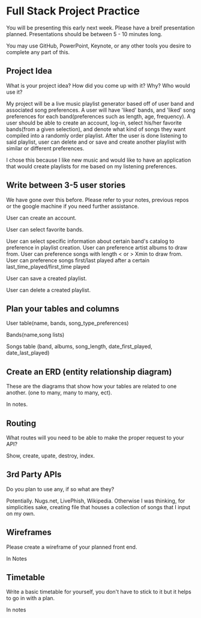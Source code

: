 # Full Stack Project Practice

You will be presenting this early next week.  Please have a breif presentation
planned.  Presentations should be between 5 - 10 minutes long.

You may use GitHub, PowerPoint, Keynote, or any other tools you desire to
complete any part of this.

## Project Idea

What is your project idea?  How did you come up with it? Why? Who would use it?

My project will be a live music playlist generator based off of user band and associated song preferences. A user will have 'liked' bands, and 'liked' song preferences for each band(preferences such as length, age, frequency). A user should be able to create an account, log-in, select his/her favorite bands(from a given selection), and denote what kind of songs they want compiled into a randomly order playlist. After the user is done listening to said playlist, user can delete and or save and create another playlist with similar or different preferences.

I chose this because I like new music and would like to have an application that would create playlists for me based on my listening preferences.

## Write between 3-5 user stories

We have gone over this before. Please refer to your notes, previous repos or the
google machine if you need further assistance.

User can create an account.

User can select favorite bands.

User can select specific information about certain band's catalog to preference in playlist creation.
  User can preference artist albums to draw from.
  User can preference songs with length < or > Xmin to draw from.
  User can preference songs first/last played after a certain last_time_played/first_time played

User can save a created playlist.

User can delete a created playlist.


## Plan your tables and columns

User table(name, bands, song_type_preferences)

Bands(name,song lists)

Songs table (band, albums, song_length, date_first_played, date_last_played)


## Create an ERD (entity relationship diagram)

These are the diagrams that show how your tables are related to one another.
(one to many, many to many, ect).

In notes.

## Routing

What routes will you need to be able to make the proper request to your API?

Show, create, upate, destroy, index.

## 3rd Party APIs

Do you plan to use any, if so what are they?

Potentially. Nugs.net, LivePhish, Wikipedia. Otherwise I was thinking, for simplicities sake, creating file that houses a collection of songs that I input on my own.

## Wireframes

Please create a wireframe of your planned front end.

In Notes

## Timetable

Write a basic timetable for yourself, you don't have to stick to it but it
helps to go in with a plan.

In notes
